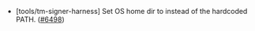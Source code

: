 - [tools/tm-signer-harness] Set OS home dir to instead of the hardcoded PATH.
  ([#6498](https://github.com/tendermint/tendermint/issues/6498))